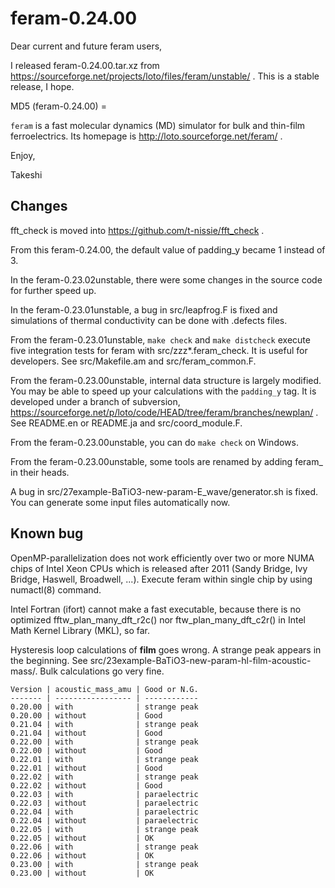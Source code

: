 feram-0.24.00
=============
Dear current and future feram users,

I released feram-0.24.00.tar.xz from
https://sourceforge.net/projects/loto/files/feram/unstable/ .
This is a stable release, I hope.

MD5 (feram-0.24.00) = 

`feram` is a fast molecular dynamics (MD) simulator
for bulk and thin-film ferroelectrics. Its homepage is
http://loto.sourceforge.net/feram/ .

Enjoy,

Takeshi

## Changes
fft_check is moved into https://github.com/t-nissie/fft_check .

From this feram-0.24.00, the default value of padding_y became 1 instead of 3.

In the feram-0.23.02unstable, there were some changes in the
source code for further speed up.

In the feram-0.23.01unstable, a bug in src/leapfrog.F is fixed and
simulations of thermal conductivity can be done with .defects files.

From the feram-0.23.01unstable, `make check` and `make distcheck`
execute five integration tests for feram with src/zzz*.feram_check.
It is useful for developers. See src/Makefile.am and src/feram_common.F.

From the feram-0.23.00unstable, internal data structure is largely modified.
You may be able to speed up your calculations with the `padding_y` tag.
It is developed under a branch of subversion,
https://sourceforge.net/p/loto/code/HEAD/tree/feram/branches/newplan/ .
See README.en or README.ja and src/coord_module.F.

From the feram-0.23.00unstable, you can do `make check` on Windows.

From the feram-0.23.00unstable, some tools are renamed by
adding feram_ in their heads.

A bug in src/27example-BaTiO3-new-param-E_wave/generator.sh is fixed.
You can generate some input files automatically now.

## Known bug
OpenMP-parallelization does not work efficiently over two or
more NUMA chips of Intel Xeon CPUs which is released after
2011 (Sandy Bridge, Ivy Bridge, Haswell, Broadwell, ...).
Execute feram within single chip by using numactl(8) command.

Intel Fortran (ifort) cannot make a fast executable,
because there is no optimized fftw_plan_many_dft_r2c() nor
ftw_plan_many_dft_c2r() in Intel Math Kernel Library (MKL), so far.

Hysteresis loop calculations of **film** goes wrong.
A strange peak appears in the beginning.
See src/23example-BaTiO3-new-param-hl-film-acoustic-mass/.
Bulk calculations go very fine.

    Version | acoustic_mass_amu | Good or N.G.
    ------- | ----------------- | ------------
    0.20.00 | with              | strange peak
    0.20.00 | without           | Good
    0.21.04 | with              | strange peak
    0.21.04 | without           | Good
    0.22.00 | with              | strange peak
    0.22.00 | without           | Good
    0.22.01 | with              | strange peak
    0.22.01 | without           | Good
    0.22.02 | with              | strange peak
    0.22.02 | without           | Good
    0.22.03 | with              | paraelectric
    0.22.03 | without           | paraelectric
    0.22.04 | with              | paraelectric
    0.22.04 | without           | paraelectric
    0.22.05 | with              | strange peak
    0.22.05 | without           | OK
    0.22.06 | with              | strange peak
    0.22.06 | without           | OK
    0.23.00 | with              | strange peak
    0.23.00 | without           | OK
